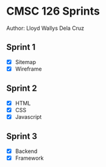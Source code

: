 # CMSC 126 Sprints
Author: Lloyd Wallys Dela Cruz

## Sprint 1
  - [x] Sitemap
  - [x] Wireframe

## Sprint 2
  - [x] HTML
  - [x] CSS
  - [x] Javascript
  
## Sprint 3
  - [x] Backend
  - [x] Framework
